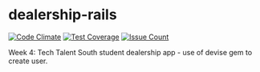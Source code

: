 # dealership-rails <br>
[![Code Climate](https://codeclimate.com/github/chantellebecker/dealership-rails/badges/gpa.svg)](https://codeclimate.com/github/chantellebecker/dealership-rails)
[![Test Coverage](https://codeclimate.com/github/chantellebecker/dealership-rails/badges/coverage.svg)](https://codeclimate.com/github/chantellebecker/dealership-rails/coverage)
[![Issue Count](https://codeclimate.com/github/chantellebecker/dealership-rails/badges/issue_count.svg)](https://codeclimate.com/github/chantellebecker/dealership-rails)

Week 4: Tech Talent South student dealership app - use of devise gem to create user.
